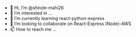 - 👋 Hi, I’m @shinde-mahi26
- 👀 I’m interested in ...
- 🌱 I’m currently learning react-python-express
- 💞️ I’m looking to collaborate on React-Express (Node)-AWS
- 📫 How to reach me ...

<!---
shinde-mahi26/shinde-mahi26 is a ✨ special ✨ repository because its `README.md` (this file) appears on your GitHub profile.
You can click the Preview link to take a look at your changes.
--->
